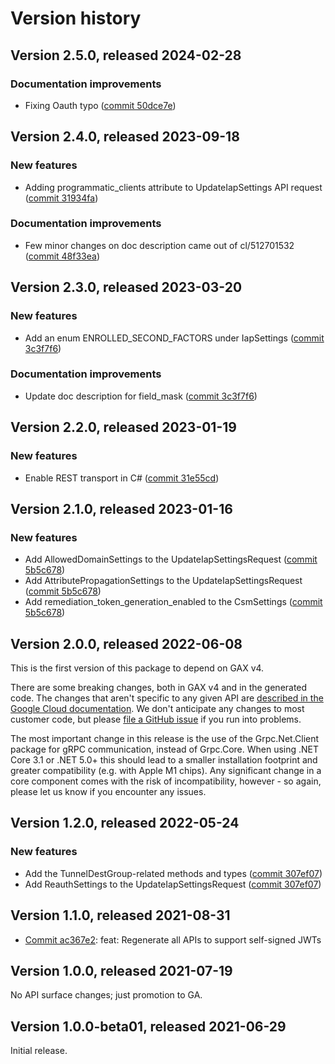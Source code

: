 # Version history

## Version 2.5.0, released 2024-02-28

### Documentation improvements

- Fixing Oauth typo ([commit 50dce7e](https://github.com/googleapis/google-cloud-dotnet/commit/50dce7e87a926b0773a3f3a13117f17976b7202f))

## Version 2.4.0, released 2023-09-18

### New features

- Adding programmatic_clients attribute to UpdateIapSettings API request ([commit 31934fa](https://github.com/googleapis/google-cloud-dotnet/commit/31934fa84d842b659d6dd2c67723e5a477f5b5a6))

### Documentation improvements

- Few minor changes on doc description came out of cl/512701532 ([commit 48f33ea](https://github.com/googleapis/google-cloud-dotnet/commit/48f33ea923ee67bfe04181855670e8698940d6b7))

## Version 2.3.0, released 2023-03-20

### New features

- Add an enum ENROLLED_SECOND_FACTORS under IapSettings ([commit 3c3f7f6](https://github.com/googleapis/google-cloud-dotnet/commit/3c3f7f69e1672490a1305e99c1deca4233a5fbb8))

### Documentation improvements

- Update doc description for field_mask ([commit 3c3f7f6](https://github.com/googleapis/google-cloud-dotnet/commit/3c3f7f69e1672490a1305e99c1deca4233a5fbb8))

## Version 2.2.0, released 2023-01-19

### New features

- Enable REST transport in C# ([commit 31e55cd](https://github.com/googleapis/google-cloud-dotnet/commit/31e55cdbafe12bfae68e28a75a1b75ceb445684f))

## Version 2.1.0, released 2023-01-16

### New features

- Add AllowedDomainSettings to the UpdateIapSettingsRequest ([commit 5b5c678](https://github.com/googleapis/google-cloud-dotnet/commit/5b5c678d67d38c53653a33e981a7f438f1278aa3))
- Add AttributePropagationSettings to the UpdateIapSettingsRequest ([commit 5b5c678](https://github.com/googleapis/google-cloud-dotnet/commit/5b5c678d67d38c53653a33e981a7f438f1278aa3))
- Add remediation_token_generation_enabled to the CsmSettings ([commit 5b5c678](https://github.com/googleapis/google-cloud-dotnet/commit/5b5c678d67d38c53653a33e981a7f438f1278aa3))

## Version 2.0.0, released 2022-06-08

This is the first version of this package to depend on GAX v4.

There are some breaking changes, both in GAX v4 and in the generated
code. The changes that aren't specific to any given API are [described in the Google Cloud
documentation](https://cloud.google.com/dotnet/docs/reference/help/breaking-gax4).
We don't anticipate any changes to most customer code, but please [file a
GitHub issue](https://github.com/googleapis/google-cloud-dotnet/issues/new/choose)
if you run into problems.

The most important change in this release is the use of the Grpc.Net.Client package
for gRPC communication, instead of Grpc.Core. When using .NET Core 3.1 or .NET 5.0+
this should lead to a smaller installation footprint and greater compatibility (e.g.
with Apple M1 chips). Any significant change in a core component comes with the risk
of incompatibility, however - so again, please let us know if you encounter any
issues.


## Version 1.2.0, released 2022-05-24

### New features

- Add the TunnelDestGroup-related methods and types ([commit 307ef07](https://github.com/googleapis/google-cloud-dotnet/commit/307ef071ed89aac467dbe3aaf1142e953237dec0))
- Add ReauthSettings to the UpdateIapSettingsRequest ([commit 307ef07](https://github.com/googleapis/google-cloud-dotnet/commit/307ef071ed89aac467dbe3aaf1142e953237dec0))

## Version 1.1.0, released 2021-08-31

- [Commit ac367e2](https://github.com/googleapis/google-cloud-dotnet/commit/ac367e2): feat: Regenerate all APIs to support self-signed JWTs

## Version 1.0.0, released 2021-07-19

No API surface changes; just promotion to GA.

## Version 1.0.0-beta01, released 2021-06-29

Initial release.
